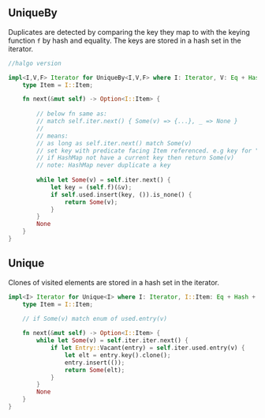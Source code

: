 ## UniqueBy

Duplicates are detected by comparing the key they map to with the keying function `f` by hash and equality. The keys are stored in a hash set in the iterator.
	
``` rust
//halgo version

impl<I,V,F> Iterator for UniqueBy<I,V,F> where I: Iterator, V: Eq + Hash, F: FnMut(&I::Item) -> V {
    type Item = I::Item;

    fn next(&mut self) -> Option<I::Item> {
	
		// below fn same as:
		// match self.iter.next() { Some(v) => {...}, _ => None }
		//
		// means:
		// as long as self.iter.next() match Some(v)
		// set key with predicate facing Item referenced. e.g key for "abc" is 3 for |v| v.len()
		// if HashMap not have a current key then return Some(v)
		// note: HashMap never duplicate a key
		
        while let Some(v) = self.iter.next() {
            let key = (self.f)(&v);
            if self.used.insert(key, ()).is_none() {
                return Some(v);
            }
        }
        None		
    }
}
```

## Unique

Clones of visited elements are stored in a hash set in the iterator.

``` rust
impl<I> Iterator for Unique<I> where I: Iterator, I::Item: Eq + Hash + Clone {
    type Item = I::Item;
	
	// if Some(v) match enum of used.entry(v)

    fn next(&mut self) -> Option<I::Item> {
        while let Some(v) = self.iter.iter.next() {
            if let Entry::Vacant(entry) = self.iter.used.entry(v) {
                let elt = entry.key().clone();
                entry.insert(());
                return Some(elt);
            }
        }
        None
    }
}
```
